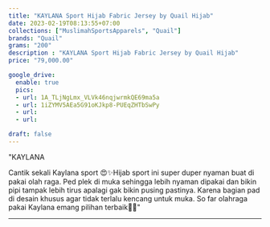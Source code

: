 ```yaml
---
title: "KAYLANA Sport Hijab Fabric Jersey by Quail Hijab"
date: 2023-02-19T08:13:55+07:00
collections: ["MuslimahSportsApparels", "Quail"]
brands: "Quail"
grams: "200"
description : "KAYLANA Sport Hijab Fabric Jersey by Quail Hijab"
price: "79,000.00"

google_drive:
  enable: true
  pics:
  - url: 1A_TLjNgLmx_VLVk46nqjwrmkQE69ma5a
  - url: 1iZYMV5AEa5G91oKJkp8-PUEqZHTbSwPy
  - url: 
  - url: 

draft: false
---
```


"KAYLANA 

Cantik sekali Kaylana sport 😍✨Hijab sport ini super duper nyaman buat di pakai olah raga. Ped plek di muka sehingga lebih nyaman dipakai dan bikin pipi tampak lebih tirus apalagi gak bikin pusing pastinya. Karena bagian pad di desain khusus agar tidak terlalu kencang untuk muka. So far olahraga pakai Kaylana emang pilihan terbaik🫰🏻"

---    
 
